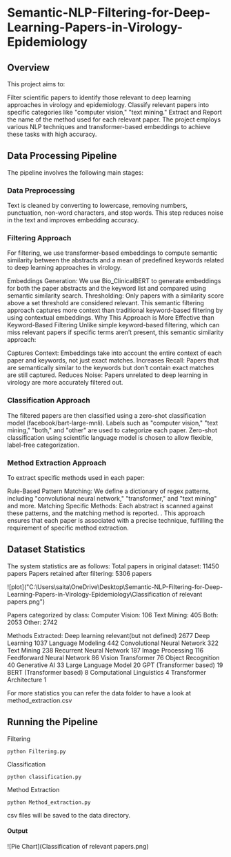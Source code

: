 # Semantic-NLP-Filtering-for-Deep-Learning-Papers-in-Virology-Epidemiology

## Overview
This project aims to:

Filter scientific papers to identify those relevant to deep learning approaches in virology and epidemiology.
Classify relevant papers into specific categories like "computer vision," "text mining."
Extract and Report the name of the method used for each relevant paper.
The project employs various NLP techniques and transformer-based embeddings to achieve these tasks with high accuracy.

## Data Processing Pipeline
The pipeline involves the following main stages:

### Data Preprocessing 
Text is cleaned by converting to lowercase, removing numbers, punctuation, non-word characters, and stop words. This step reduces noise in the text and improves embedding accuracy.

### Filtering Approach
For filtering, we use transformer-based embeddings to compute semantic similarity between the abstracts and a mean of predefined keywords related to deep learning approaches in virology.

Embeddings Generation: We use Bio_ClinicalBERT to generate embeddings for both the paper abstracts and the keyword list and compared using semantic similarity search.
Thresholding: Only papers with a similarity score above a set threshold are considered relevant. This semantic filtering approach captures more context than traditional keyword-based filtering by using contextual embeddings.
Why This Approach is More Effective than Keyword-Based Filtering
Unlike simple keyword-based filtering, which can miss relevant papers if specific terms aren’t present, this semantic similarity approach:

Captures Context: Embeddings take into account the entire context of each paper and keywords, not just exact matches.
Increases Recall: Papers that are semantically similar to the keywords but don’t contain exact matches are still captured.
Reduces Noise: Papers unrelated to deep learning in virology are more accurately filtered out.

### Classification Approach
The filtered papers are then classified using a zero-shot classification model (facebook/bart-large-mnli). Labels such as "computer vision," "text mining," "both," and "other" are used to categorize each paper. Zero-shot classification using scientific language model is chosen to allow flexible, label-free categorization.

### Method Extraction Approach
To extract specific methods used in each paper:

Rule-Based Pattern Matching: We define a dictionary of regex patterns, including "convolutional neural network," "transformer," and "text mining" and more.
Matching Specific Methods: Each abstract is scanned against these patterns, and the matching method is reported. .
This approach ensures that each paper is associated with a precise technique, fulfilling the requirement of specific method extraction.

## Dataset Statistics
The system statistics are as follows:
Total papers in original dataset: 11450 papers
Papers retained after filtering: 5306 papers

![plot]("C:\Users\saita\OneDrive\Desktop\Semantic-NLP-Filtering-for-Deep-Learning-Papers-in-Virology-Epidemiology\Classification of relevant papers.png")

Papers categorized by class:
Computer Vision: 106
Text Mining: 405
Both: 2053
Other: 2742

Methods Extracted:
Deep learning relevant(but not defined)      2677
Deep Learning                                1037
Language Modeling                            442
Convolutional Neural Network                 322
Text Mining                                  238
Recurrent Neural Network                     187
Image Processing                             116
Feedforward Neural Network                   86
Vision Transformer                           76
Object Recognition                           40
Generative AI                                33
Large Language Model                         20
GPT (Transformer based)                      19
BERT (Transformer based)                     8
Computational Linguistics                    4
Transformer Architecture                     1

For more statistics you can refer the data folder to have a look at method_extraction.csv

## Running the Pipeline
Filtering
```
python Filtering.py
```

Classification
```
python classification.py
```

Method Extraction
```
python Method_extraction.py
```
csv files will be saved to the data directory.

#### Output ####
![Pie Chart](Classification of relevant papers.png)

